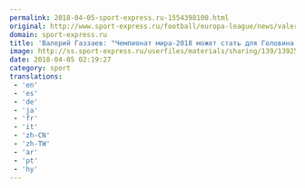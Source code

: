 ```yaml
---
permalink: 2018-04-05-sport-express.ru-1554398100.html
original: http://www.sport-express.ru/football/europa-league/news/valeriy-gazzaev-chempionat-mira-2018-mozhet-stat-dlya-golovina-zvezdnym-chasom-1392518/
domain: sport-express.ru
title: 'Валерий Газзаев: "Чемпионат мира-2018 может стать для Головина звездным часом"'
image: http://ss.sport-express.ru/userfiles/materials/sharing/139/1392518.jpg
date: 2018-04-05 02:19:27
category: sport
translations: 
 - 'en'
 - 'es'
 - 'de'
 - 'ja'
 - 'fr'
 - 'it'
 - 'zh-CN'
 - 'zh-TW'
 - 'ar'
 - 'pt'
 - 'hy'
---
```



